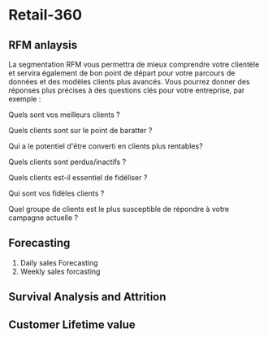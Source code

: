 # Retail-360

## RFM anlaysis


La segmentation RFM vous permettra de mieux comprendre votre clientèle et servira également de bon point de départ pour votre parcours de données et des modèles clients plus avancés. Vous pourrez donner des réponses plus précises à des questions clés pour votre entreprise, par exemple :

Quels sont vos meilleurs clients ?

Quels clients sont sur le point de baratter ?

Qui a le potentiel d'être converti en clients plus rentables?

Quels clients sont perdus/inactifs ?

Quels clients est-il essentiel de fidéliser ?

Qui sont vos fidèles clients ?

Quel groupe de clients est le plus susceptible de répondre à votre campagne actuelle ?


## Forecasting

1.  Daily sales Forecasting
2.  Weekly sales forcasting


## Survival Analysis and Attrition


## Customer Lifetime value

